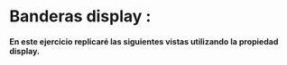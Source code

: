 # Banderas display :

#### En este ejercicio replicaré las siguientes vistas utilizando la propiedad display.

